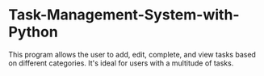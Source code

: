 # Task-Management-System-with-Python
 This program allows the user to add, edit, complete, and view tasks based on different categories. It's ideal for users with a multitude of tasks.
